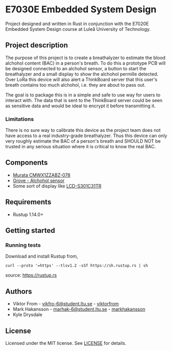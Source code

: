 # E7030E Embedded System Design
Project designed and written in Rust in conjunction with the E7020E Embedded System Design course at Luleå University of Technology. 

## Project description
The purpose of this project is to create a breathalyzer to estimate the blood alchohol content (BAC) in a person's breath. 
To do this a prototype PCB will be designed connected to an alchohol sensor, a button to start the breathalyzer and a small display to show the alchohol permille detected. Over LoRa this device will also alert a ThinkBoard server that this user's breath contains too much alchohol, i.e. they are about to pass out. 

The goal is to package this is in a simple and safe to use way for users to interact with. The data that is sent to the ThinkBoard server could be seen as sensitive data and would be ideal to encrypt it before transmitting it. 

### Limitations
There is no sure way to calibrate this device as the project team does not have access to a real industry-grade breathalyzer. Thus this device can only very roughly estimate the BAC of a person's breath and SHOULD NOT be trusted in any serious situation where it is critical to know the real BAC.

## Components
* [Murata CMWX1ZZABZ-078](https://www.digikey.com/product-detail/en/murata-electronics/CMWX1ZZABZ-078/490-16143-1-ND/6834151)
* [Grove - Alchohol sensor](https://www.elfa.se/en/grove-alcohol-sensor-seeed-studio-101020044/p/30069826)
* Some sort of display like [LCD-S301C31TR ](https://www.digikey.se/product-detail/en/lumex-opto-components-inc/LCD-S301C31TR/67-1788-ND/469773)

## Requirements
* Rustup 1.14.0+

## Getting started
### Running tests
Download and install Rustup from,
```
curl --proto '=https' --tlsv1.2 -sSf https://sh.rustup.rs | sh
```
source: https://rustup.rs

## Authors
* Viktor From - vikfro-6@student.ltu.se - [viktorfrom](https://github.com/viktorfrom)
* Mark Hakansson - marhak-6@student.ltu.se - [markhakansson](https://github.com/markhakansson)
* Kyle Drysdale 

## License
Licensed under the MIT license. See [LICENSE](LICENSE) for details.
